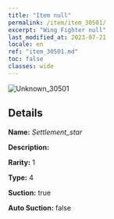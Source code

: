 ```yaml
---
title: "Item null"
permalink: /item/item_30501/
excerpt: "Wing Fighter null"
last_modified_at: 2023-07-21
locale: en
ref: "item_30501.md"
toc: false
classes: wide
---
```



 ![Unknown_30501](/images/item/Settlement_star_p.png)



## Details

 **Name:** *Settlement_star* 

 **Description:** 

 **Rarity:** 1 

 **Type:** 4 

 **Suction:** true 

 **Auto Suction:** false 


